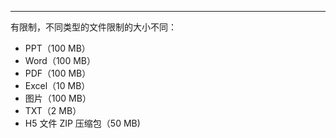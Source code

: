 <Title>文件是否有大小限制？</Title>



- - -

有限制，不同类型的文件限制的大小不同：

- PPT（100 MB）
- Word（100 MB）
- PDF（100 MB）
- Excel（10 MB）
- 图片（100 MB）
- TXT（2 MB）
- H5 文件 ZIP 压缩包（50 MB)